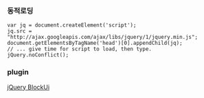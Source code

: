 
### 동적로딩
```
var jq = document.createElement('script');
jq.src = "http://ajax.googleapis.com/ajax/libs/jquery/1/jquery.min.js";
document.getElementsByTagName('head')[0].appendChild(jq);
// ... give time for script to load, then type.
jQuery.noConflict();
```


### plugin

[jQuery BlockUi](http://jquery.malsup.com/block/#demos)
